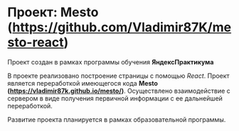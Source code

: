 # Проект: Mesto (https://github.com/Vladimir87K/mesto-react)

Проект создан в рамках программы обучения __ЯндексПрактикума__

В проекте реализовано построение страницы с помощью _React_. Проект является переработкой имеющегося кода __Mesto (https://vladimir87k.github.io/mesto/)__.
Осуществлено взаимодействие с сервером в виде получения первичной информации с ее дальнейшей переработкой.

Развитие проекта планируется в рамках образовательной программы.
